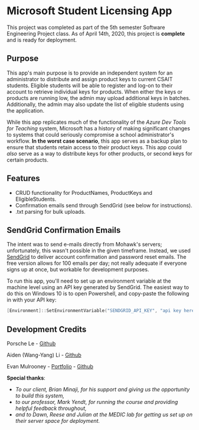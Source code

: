 # Microsoft Student Licensing App

This project was completed as part of the 5th semester Software Engineering Project class. As of April 14th, 2020, this project is **complete** and is ready for deployment.

## Purpose

This app's main purpose is to provide an independent system for an administrator to distribute and assign product keys to current CSAIT students. Eligible students will be able to register and log-on to their account to retrieve individual keys for products. When either the keys or products are running low, the admin may upload additional keys in batches. Additionally, the admin may also update the list of eligible students using the application.

While this app replicates much of the functionality of the _Azure Dev Tools for Teaching_ system, Microsoft has a history of making significant changes to systems that could seriously compromise a school administrator's workflow. **In the worst case scenario**, this app serves as a backup plan to ensure that students retain access to their product keys. This app could *also* serve as a way to distribute keys for other products, or second keys for certain products.

## Features

* CRUD functionality for ProductNames, ProductKeys and EligibleStudents.
* Confirmation emails send through SendGrid (see below for instructions).
* .txt parsing for bulk uploads.

## SendGrid Confirmation Emails

The intent was to send e-mails directly from Mohawk's servers; unfortunately, this wasn't possible in the given timeframe. Instead, we used [SendGrid](https://sendgrid.com/ "SendGrid") to deliver account confirmation and password reset emails. The free version allows for 100 emails per day; not really adequate if everyone signs up at once, but workable for development purposes.

To run this app, you'll need to set up an environment variable at the machine level using an API key generated by SendGrid. The easiest way to do this on Windows 10 is to open Powershell, and copy-paste the following in with your API key:

```powershell
[Environment]::SetEnvironmentVariable("SENDGRID_API_KEY", "api key here", "Machine")
```

## Development Credits

Porsche Le - [Github](https://github.com/porschele7)

Aiden (Wang-Yang) Li - [Github](https://github.com/aidenliw)

Evan Mulrooney - [Portfolio](https://emulrooney.github.io/) - [Github](https://github.com/emulrooney)

**Special thanks**: 

* _To our client, Brian Minaji, for his support and giving us the opportunity to build this system,_
* _to our professor, Mark Yendt, for running the course and providing helpful feedback throughout,_ 
* _and to Dawn, Reese and Julian at the MEDIC lab for getting us set up on their server space for deployment._